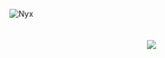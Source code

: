 
<p align="left"> <img src="https://komarev.com/ghpvc/?username=Nitish-Rajendran&label=Profile%20views&color=0e75b6&style=flat" alt="Nyx" /> </p>

<h1 align="center">
    <img src="https://readme-typing-svg.herokuapp.com/?font=Righteous&size=35&center=true&vCenter=true&width=500&height=70&duration=4000&lines=Hello+devs!+👋;+I'm+Nitish!;" />
</h1>

